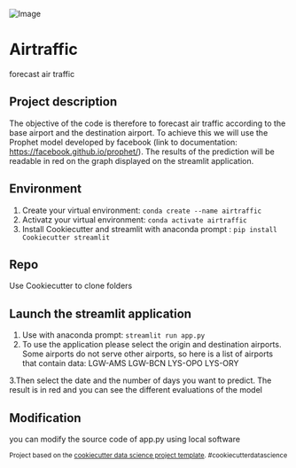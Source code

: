 ![Image](images/image.png)

Airtraffic
==============================

forecast air traffic


Project description
------------


The objective of the code is therefore to forecast air traffic according to the base airport and the destination airport. To achieve this we will use the Prophet model developed by facebook (link to documentation: https://facebook.github.io/prophet/).
The results of the prediction will be readable in red on the graph displayed on the streamlit application.

Environment
------------

1. Create your virtual environment:
```conda create --name airtraffic```
2. Activatz your virtual environment:
```conda activate airtraffic```
3. Install Cookiecutter and streamlit with anaconda prompt :
```pip install Cookiecutter streamlit```

Repo
------------

Use Cookiecutter to clone folders

Launch the streamlit application  
------------
1. Use with anaconda prompt:
```streamlit run app.py ```
2. To use the application please select the origin and destination airports.
Some airports do not serve other airports, so here is a list of airports that contain data:
LGW-AMS
LGW-BCN
LYS-OPO 
LYS-ORY

3.Then select the date and the number of days you want to predict. The result is in red and you can see the different evaluations of the model

Modification
------------

you can modify the source code of app.py using local software





<p><small>Project based on the <a target="_blank" href="http://git.equancy.io/tools/cookiecutter-data-science-project/">cookiecutter data science project template</a>. #cookiecutterdatascience</small></p>
